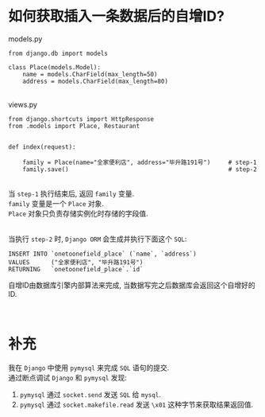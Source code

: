 # 如何获取插入一条数据后的自增ID?

models.py
```python3
from django.db import models

class Place(models.Model):
    name = models.CharField(max_length=50)
    address = models.CharField(max_length=80)
```

&nbsp;  
views.py
```python3
from django.shortcuts import HttpResponse
from .models import Place, Restaurant


def index(request):

    family = Place(name="全家便利店", address="毕升路191号")     # step-1
    family.save()                                             # step-2
```

&nbsp;  
当 `step-1` 执行结束后, 返回 `family` 变量.  
`family` 变量是一个 `Place` 对象.   
`Place` 对象只负责存储实例化时存储的字段值.  

&nbsp;  
当执行 `step-2` 时, `Django ORM` 会生成并执行下面这个 `SQL`:
```shell
INSERT INTO `onetoonefield_place` (`name`, `address`)
VALUES      ("全家便利店", "毕升路191号")
RETURNING   `onetoonefield_place`.`id`
```
自增ID由数据库引擎内部算法来完成, 当数据写完之后数据库会返回这个自增好的ID.  


&nbsp;  
# 补充
我在 `Django` 中使用 `pymysql` 来完成 `SQL` 语句的提交.  
通过断点调试 `Django` 和 `pymysql` 发现:  
1. `pymysql` 通过 `socket.send` 发送 `SQL` 给 `mysql`.
2. `pymysql` 通过 `socket.makefile.read` 发送 `\x01` 这种字节来获取结果返回值.
